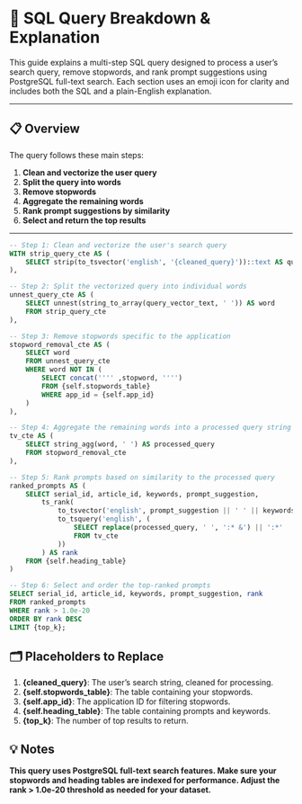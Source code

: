 # 📝 SQL Query Breakdown & Explanation

This guide explains a multi-step SQL query designed to process a user’s search query, remove stopwords, and rank prompt suggestions using PostgreSQL full-text search. Each section uses an emoji icon for clarity and includes both the SQL and a plain-English explanation.

---

## 📋 Overview

The query follows these main steps:

1. **Clean and vectorize the user query**
2. **Split the query into words**
3. **Remove stopwords**
4. **Aggregate the remaining words**
5. **Rank prompt suggestions by similarity**
6. **Select and return the top results**

---

```sql
-- Step 1: Clean and vectorize the user's search query
WITH strip_query_cte AS (
    SELECT strip(to_tsvector('english', '{cleaned_query}'))::text AS query_vector_text
),

-- Step 2: Split the vectorized query into individual words
unnest_query_cte AS (
    SELECT unnest(string_to_array(query_vector_text, ' ')) AS word
    FROM strip_query_cte
),

-- Step 3: Remove stopwords specific to the application
stopword_removal_cte AS (
    SELECT word
    FROM unnest_query_cte
    WHERE word NOT IN (
        SELECT concat('''' ,stopword, '''')
        FROM {self.stopwords_table}
        WHERE app_id = {self.app_id}
    )
),

-- Step 4: Aggregate the remaining words into a processed query string
tv_cte AS (
    SELECT string_agg(word, ' ') AS processed_query
    FROM stopword_removal_cte
),

-- Step 5: Rank prompts based on similarity to the processed query
ranked_prompts AS (
    SELECT serial_id, article_id, keywords, prompt_suggestion,
        ts_rank(
            to_tsvector('english', prompt_suggestion || ' ' || keywords),
            to_tsquery('english', (
                SELECT replace(processed_query, ' ', ':* &') || ':*'
                FROM tv_cte
            ))
        ) AS rank
    FROM {self.heading_table}
)

-- Step 6: Select and order the top-ranked prompts
SELECT serial_id, article_id, keywords, prompt_suggestion, rank
FROM ranked_prompts
WHERE rank > 1.0e-20
ORDER BY rank DESC
LIMIT {top_k};
```
## 🗂️ Placeholders to Replace

1. **{cleaned_query}**: The user’s search string, cleaned for processing.
1. **{self.stopwords_table}**: The table containing your stopwords.
1. **{self.app_id}**: The application ID for filtering stopwords.
1. **{self.heading_table}**: The table containing prompts and keywords.
1. **{top_k}**: The number of top results to return.


## 💡 Notes

**This query uses PostgreSQL full-text search features.
Make sure your stopwords and heading tables are indexed for performance.
Adjust the rank > 1.0e-20 threshold as needed for your dataset.**